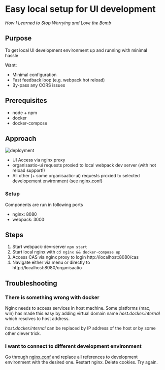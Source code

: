 # Easy local setup for UI development

_How I Learned to Stop Worrying and Love the Bomb_

## Purpose

To get local UI development environment up and running with minimal hassle

Want:

-   Minimal configuration
-   Fast feedback loop (e.g. webpack hot reload)
-   By-pass any CORS issues

## Prerequisites

-   node + npm
-   docker
-   docker-compose

## Approach

![deployment](http://www.plantuml.com/plantuml/png/JOr1RiKW34JtdC9YpmMwg7AFgWiALa41cnf8qjj_-0fIDcW6pvlPQhFIUaxAkiO2lQ8enxam8JMWtqZNmv_uKwpRmLRGItiyO507YbOkSVUWnnScBdaYI4SKfgdrvBW4fUOC6CydcSzxvFt2iAlt0tH0scDYqoC8_dMihUexkE1HDvCs9U0MK1x1LMI-lAq1_VVQci0w5k7hNwiDoVUSNW00)

[//]: # 'image source: http://www.plantuml.com/plantuml/uml/JOr1RiKW34JtdC9YpmMwg7AFgWiALa41cnf8qjj_-0fIDcW6pvlPQhFIUaxAkiO2lQ8enxam8JMWtqZNmv_uKwpRmLRGItiyO507YbOkSVUWnnScBdaYI4SKfgdrvBW4fUOC6CydcSzxvFt2iAlt0tH0scDYqoC8_dMihUexkE1HDvCs9U0MK1x1LMI-lAq1_VVQci0w5k7hNwiDoVUSNW00'

-   UI Access via nginx proxy
-   organisaatio-ui requests proxied to local webpack dev server (with hot reload support!)
-   All other (+ some organisaatio-ui) requests proxied to selected developement environment (see [nginx.conf](nginx.conf))

### Setup

Components are run in following ports

-   nginx: 8080
-   webpack: 3000

## Steps

1. Start webpack-dev-server `npm start`
2. Start local nginx with `cd nginx && docker-compose up`
3. Access CAS via nginx proxy to login http://localhost:8080/cas
4. Navigate either via menu or directly to http://localhost:8080/organisaatio

## Troubleshooting

### There is something wrong with docker

Nginx needs to access services in host machine. Some platforms (mac, win) has made this easy by adding
virtual domain name _host.docker.internal_ which resolves to host address.

_host.docker.internal_ can be replaced by IP address of the host or by some other clever trick.

### I want to connect to different development environment

Go through [nginx.conf](nginx.conf) and replace all references to development environment with the desired one.
Restart nginx. Delete cookies. Try again.
